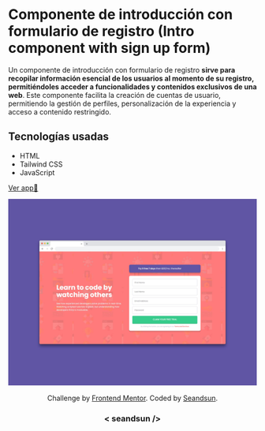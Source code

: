 # Componente de introducción con formulario de registro (Intro component with sign up form)

Un componente de introducción con formulario de registro **sirve para recopilar información esencial de los usuarios al momento de su registro, permitiéndoles acceder a funcionalidades y contenidos exclusivos de una web**. Este componente facilita la creación de cuentas de usuario, permitiendo la gestión de perfiles, personalización de la experiencia y acceso a contenido restringido.

## Tecnologías usadas

- HTML
- Tailwind CSS
- JavaScript

[Ver app🔗](https://seandsun.github.io/monorepo-zero-html-css-js/04-intro-component-with-signup-form-main/dist/)

![intro component with signup form img demo](./design/intro-component-with-signup-form-img.jpg)

<div align="center">
  Challenge by <a href="https://www.frontendmentor.io?ref=challenge" target="_blank">Frontend Mentor</a>. 
  Coded by <a href="https://github.com/seandsun">Seandsun</a>.
</div>

 <h3 align="center">< seandsun /></h3>